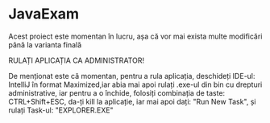 # JavaExam
Acest proiect este momentan în lucru, așa că vor mai exista multe modificări până la varianta finală

RULAȚI APLICAȚIA CA ADMINISTRATOR!

De menționat este că momentan, pentru a rula aplicația, deschideți IDE-ul: IntelliJ în format Maximized,iar abia mai apoi rulați .exe-ul din bin cu drepturi administrative, iar pentru a o închide, folosiți combinația de taste: CTRL+Shift+ESC, da-ți kill la aplicație, iar mai apoi dați: "Run New Task", și rulați Task-ul: "EXPLORER.EXE"
